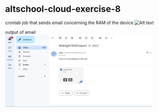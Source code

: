 # altschool-cloud-exercise-8
crontab job that sends email concerning the RAM of the device
![Alt text]("crontab.jpg)



output of email
![Alt text](email.png)
